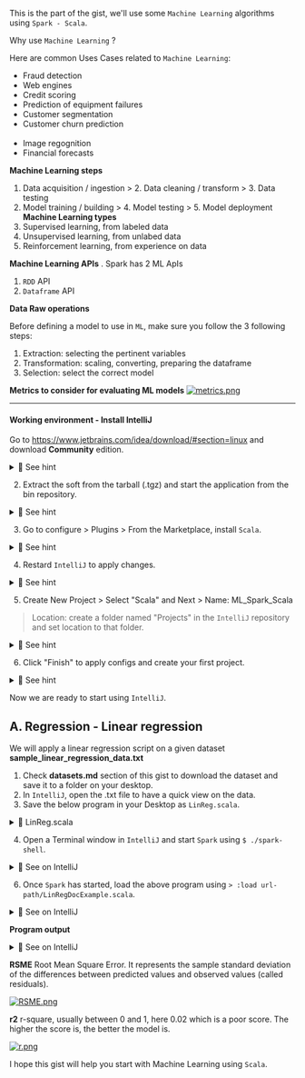 This is the part of the gist, we'll use some `Machine Learning` algorithms using `Spark - Scala`.<br>

Why use `Machine Learning` ?<br>

Here are common Uses Cases related to `Machine Learning`:<br>
- Fraud detection<br>
- Web engines<br>
- Credit scoring<br>
- Prediction of equipment failures<br>
- Customer segmentation<br>
- Customer churn prediction<br><br>
- Image regognition<br>
- Financial forecasts<br>

<b>Machine Learning steps</b><br>
1. Data acquisition / ingestion > 2. Data cleaning / transform > 3. Data testing <br>
4. Model training / building > 4. Model testing > 5. Model deployment<br>
<b>Machine Learning types</b><br>
1. Supervised learning, from labeled data<br>
2. Unsupervised learning, from unlabed data<br>
3. Reinforcement learning, from experience on data<br>

<b>Machine Learning APIs</b>
. Spark has 2 ML ApIs<br>
1. `RDD` API<br>
2. `Dataframe` API

<b>Data Raw operations</b><br>

Before defining  a model to use in `ML`, make sure you follow the 3 following steps:<br>
1. Extraction: selecting the pertinent variables<br>
2. Transformation: scaling, converting, preparing the dataframe<br>
3. Selection: select the correct model

<b>Metrics to consider for evaluating ML models</b>
[![metrics.png](https://i.postimg.cc/BZg1FMB0/metrics.png)](https://postimg.cc/rzDmXGHn)

<hr>

#### Working environment - Install IntelliJ
Go to https://www.jetbrains.com/idea/download/#section=linux and download <b>Community</b> edition.<br>

<details>
<summary>🔴 See hint</summary>
<p> 
  
[![intelliJ.png](https://i.postimg.cc/4dJY0GN3/intelliJ.png)](https://postimg.cc/B8VZ8dFW)

</p>
</details>

2. Extract the soft from the tarball (.tgz) and start the application from the bin repository.

<details>
<summary>🔴 See hint</summary>
<p> 
  
[![isaac-arnault-intelli-J.png](https://i.postimg.cc/rm6Byyt8/isaac-arnault-intelli-J.png)](https://postimg.cc/R3RsXBR8)

</p>
</details>

3. Go to configure > Plugins > From the Marketplace, install `Scala`.

<details>
<summary>🔴 See hint</summary>
<p> 
  
[![isaac-arnault-intelli-J-2.png](https://i.postimg.cc/DyBmSH6V/isaac-arnault-intelli-J-2.png)](https://postimg.cc/bsSqM64L)

</p>
</details>

4. Restard `IntelliJ` to apply changes.<br>

<details>
<summary>🔴 See hint</summary>
<p> 
  
[![isaac-arnault-intelli-J-3.png](https://i.postimg.cc/JzMg2dCh/isaac-arnault-intelli-J-3.png)](https://postimg.cc/BX7M8p6W)

</p>
</details>

5. Create New Project > Select "Scala" and Next > Name: ML_Spark_Scala<br>
> Location: create a folder named "Projects" in the `IntelliJ` repository and set location to that folder.

<details>
<summary>🔴 See hint</summary>
<p> 
  
[![isaac-arnault-intelli-J-6.png](https://i.postimg.cc/LXtLwvpH/isaac-arnault-intelli-J-6.png)](https://postimg.cc/jwjDJH29)

</p>
</details>

6. Click "Finish" to apply configs and create your first project.

<details>
<summary>🔴 See hint</summary>
<p> 
  
[![isaac-arnault-Intelli-J-7.png](https://i.postimg.cc/9FMwYcrX/isaac-arnault-Intelli-J-7.png)](https://postimg.cc/nMyLHb4N)

</p>
</details>

Now we are ready to start using `IntelliJ`.

## A. Regression - Linear regression
We will apply a linear regression script on a given dataset <b>sample_linear_regression_data.txt</b>
1. Check <b>datasets.md</b> section of this gist to download the dataset and save it to a folder on your desktop.<br>
2. In `IntelliJ`, open the .txt file to have a quick view on the data.<br>
3. Save the below program in your Desktop as `LinReg.scala`.<br>

<details>
<summary>🔴 LinReg.scala </summary>
<p>
  
 ``` 
import org.apache.spark.ml.regression.LinearRegression
import org.apache.spark.sql.SparkSession

def main(): Unit = {
  // Create Session App
  val spark = SparkSession.builder().appName("LinearRegressionExample").getOrCreate()

  // May need to replace with full file path starting with file:///.
  val path = "url-path/sample_linear_regression_data.txt"

  // Training Data
  val training = spark.read.format("libsvm").load(path)
  training.printSchema()

  // Create new LinearRegression Object
  val lr = new LinearRegression().setMaxIter(100).setRegParam(0.3).setElasticNetParam(0.8)

  // Fit the model
  val lrModel = lr.fit(training)

  // Print the coefficients and intercept for linear regression
  println(s"Coefficients: ${lrModel.coefficients} Intercept: ${lrModel.intercept}")

  // Summarize the model over the training set and print out some metrics
  val trainingSummary = lrModel.summary
  println(s"numIterations: ${trainingSummary.totalIterations}")
  println(s"objectiveHistory: ${trainingSummary.objectiveHistory.toList}")
  trainingSummary.residuals.show()
  println(s"RMSE: ${trainingSummary.rootMeanSquaredError}")
  println(s"r2: ${trainingSummary.r2}")

  // $example off$
  spark.stop()
}
main()

```

</p>
</details>

4. Open a Terminal window in `IntelliJ` and start `Spark` using `$ ./spark-shell`.<br>

<details>
<summary>🔴 See on IntelliJ</summary>
<p> 
  
[![isaac-arnault-spark-scala.png](https://i.postimg.cc/0QGPLXy2/isaac-arnault-spark-scala.png)](https://postimg.cc/phdwjZjg)

</p>
</details>

6. Once `Spark` has started, load the above program using `> :load url-path/LinRegDocExample.scala`.<br>

<details>
<summary>🔴 See on IntelliJ</summary>
<p> 
  
[![isaac-arnault-spark-scala.png](https://i.postimg.cc/0QGPLXy2/isaac-arnault-spark-scala.png)](https://postimg.cc/phdwjZjg)

</p>
</details>

<b>Program output</b>

<details>
<summary>🔴 See on IntelliJ</summary>
<p> 
  
[![isaac-arnault-intelli-J-7.png](https://i.postimg.cc/SswqY01r/isaac-arnault-intelli-J-7.png)](https://postimg.cc/JDcSSFLD)

</p>
</details>

<b>RSME</b> Root Mean Square Error. It represents the sample standard deviation of the differences between predicted values and observed values (called residuals).<br>

[![RSME.png](https://i.postimg.cc/CxZZWYTh/RSME.png)](https://postimg.cc/yDHYZM8t)

<b>r2</b> r-square, usually between 0 and 1, here 0.02 which is a poor score. The higher the score is, the better the model is.

[![r.png](https://i.postimg.cc/GpG4mQm6/r.png)](https://postimg.cc/CZMhvbD4)

</details>

I hope this gist will help you start with Machine Learning using `Scala`.
